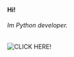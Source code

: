 #### Hi!
###### Im Python developer.
![CLICK HERE!](https://animalworld.com.ua/images/2010/September/Animals/Papio_cynocephalus/Papio_cynocephalus_7.jpg)

